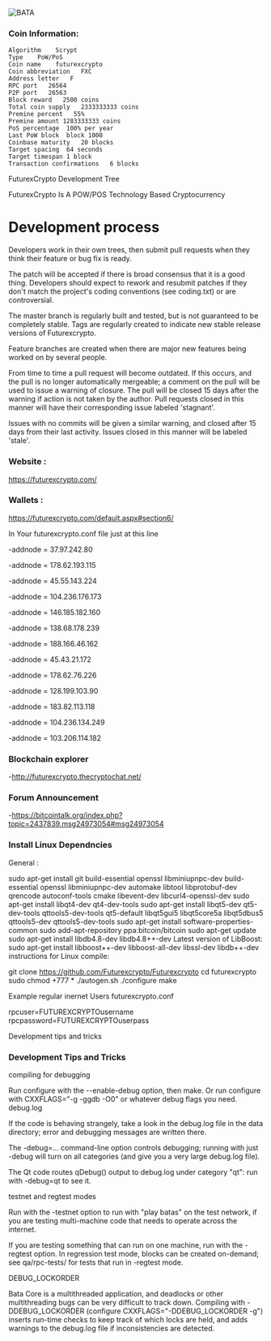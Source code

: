 ![BATA](https://futurexcrypto.com/img/Partners/7-2.png)

### Coin Information:

    Algorithm    Scrypt
    Type    PoW/PoS
    Coin name    futurexcrypto
    Coin abbreviation   FXC
    Address letter   F
    RPC port   26564
    P2P port   26563
    Block reward   2500 coins
    Total coin supply   2333333333 coins
    Premine percent   55%
    Premine amount 1283333333 coins
    PoS percentage	100% per year
    Last PoW block	block 1000
    Coinbase maturity	20 blocks
    Target spacing	64 seconds
    Target timespan	1 block
    Transaction confirmations	6 blocks
    
    
FuturexCrypto Development Tree

FuturexCrypto Is A POW/POS Technology Based Cryptocurrency

Development process
=====================================

Developers work in their own trees, then submit pull requests when they 
think their feature or bug fix is ready.

The patch will be accepted if there is broad consensus that it is a 
good thing. Developers should expect to rework and resubmit patches
if they don't match the project's coding conventions (see coding.txt)
 or are controversial.
 
The master branch is regularly built and tested, but is not guaranteed to be 
completely stable. Tags are regularly created to indicate 
new stable release versions of Futurexcrypto.

Feature branches are created when there are major new features being 
worked on by several people.

From time to time a pull request will become outdated. If this occurs, and
the pull is no longer automatically mergeable; a comment on the pull will
be used to issue a warning of closure. The pull will be closed 15 days 
after the warning if action is not taken by the author. Pull requests closed
in this manner will have their corresponding issue labeled 'stagnant'.

Issues with no commits will be given a similar warning, and closed after 
15 days from their last activity. Issues closed in this manner will be 
labeled 'stale'.



### Website :

https://futurexcrypto.com/


### Wallets :

https://futurexcrypto.com/default.aspx#section6/


In Your futurexcrypto.conf file just at this line

-addnode = 37.97.242.80


-addnode = 178.62.193.115


-addnode = 45.55.143.224


-addnode = 104.236.176.173


-addnode = 146.185.182.160


-addnode = 138.68.178.239


-addnode = 188.166.46.162


-addnode = 45.43.21.172


-addnode = 178.62.76.226


-addnode = 128.199.103.90


-addnode = 183.82.113.118


-addnode = 104.236.134.249


-addnode = 103.206.114.182



### Blockchain explorer
-http://futurexcrypto.thecryptochat.net/

### Forum Announcement
-https://bitcointalk.org/index.php?topic=2437839.msg24973054#msg24973054


### Install Linux Dependncies

General :

sudo apt-get install git build-essential openssl libminiupnpc-dev build-essential openssl libminiupnpc-dev automake libtool libprotobuf-dev qrencode autoconf-tools cmake libevent-dev libcurl4-openssl-dev 
sudo apt-get install libqt4-dev qt4-dev-tools
sudo apt-get install libqt5-dev qt5-dev-tools qttools5-dev-tools qt5-default libqt5gui5 libqt5core5a libqt5dbus5 qttools5-dev qttools5-dev-tools 
sudo apt-get install software-properties-common 
sudo add-apt-repository ppa:bitcoin/bitcoin 
sudo apt-get update 
sudo apt-get install libdb4.8-dev libdb4.8++-dev 
Latest version of LibBoost: 
sudo apt-get install libboost++-dev libboost-all-dev libssl-dev libdb++-dev
instructions for Linux compile:

git clone https://github.com/Futurexcrypto/Futurexcrypto
cd futurexcrypto
sudo chmod +777 *
./autogen.sh
./configure
make



Example regular inernet Users futurexcrypto.conf

rpcuser=FUTUREXCRYPTOusername 
rpcpassword=FUTUREXCRYPTOuserpass

Development tips and tricks
### Development Tips and Tricks

compiling for debugging

Run configure with the --enable-debug option, then make. Or run configure with CXXFLAGS="-g -ggdb -O0" or whatever debug flags you need. debug.log

If the code is behaving strangely, take a look in the debug.log file in the data directory; error and debugging messages are written there.

The -debug=... command-line option controls debugging; running with just -debug will turn on all categories (and give you a very large debug.log file).

The Qt code routes qDebug() output to debug.log under category "qt": run with -debug=qt to see it.

testnet and regtest modes

Run with the -testnet option to run with "play batas" on the test network, if you are testing multi-machine code that needs to operate across the internet.

If you are testing something that can run on one machine, run with the -regtest option. In regression test mode, blocks can be created on-demand; see qa/rpc-tests/ for tests that run in -regtest mode.

DEBUG_LOCKORDER

Bata Core is a multithreaded application, and deadlocks or other multithreading bugs can be very difficult to track down. Compiling with -DDEBUG_LOCKORDER (configure CXXFLAGS="-DDEBUG_LOCKORDER -g") inserts run-time checks to keep track of which locks are held, and adds warnings to the debug.log file if inconsistencies are detected.





